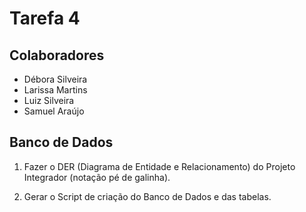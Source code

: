 # Tarefa 4

## Colaboradores

- Débora Silveira
- Larissa Martins
- Luiz Silveira
- Samuel Araújo

## Banco de Dados

1. Fazer o DER (Diagrama de Entidade e Relacionamento) do Projeto Integrador (notação pé de galinha).

2. Gerar o Script de criação do Banco de Dados e das tabelas.
